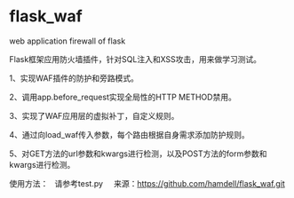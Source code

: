 # flask_waf
web application firewall of flask

Flask框架应用防火墙插件，针对SQL注入和XSS攻击，用来做学习测试。


1、实现WAF插件的防护和旁路模式。

2、调用app.before_request实现全局性的HTTP METHOD禁用。

3、实现了WAF应用层的虚拟补丁，自定义规则。

4、通过向load_waf传入参数，每个路由根据自身需求添加防护规则。

5、对GET方法的url参数和kwargs进行检测，以及POST方法的form参数和kwargs进行检测。


使用方法：
    请参考test.py
    
来源：https://github.com/hamdell/flask_waf.git
